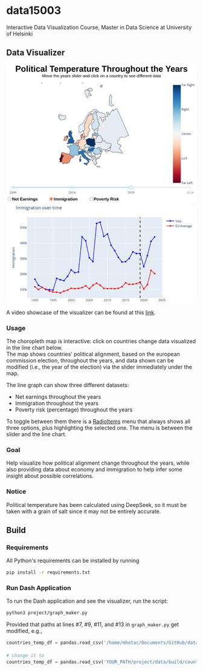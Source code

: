 # data15003

Interactive Data Visualization Course, Master in Data Science at University of Helsinki

## Data Visualizer

![](./project/imgs/data_visualizer.png)

A video showcase of the visualizer can be found at this [link](https://youtube.com/shorts/L3-hME7Yt54?feature=share).

### Usage

The choropleth map is interactive: click on countries change data visualized in the line chart below. \
The map shows countries' political alignment, based on the european commission election, throughout the years, and data shown can be modified (i.e., the year of the election) via the slider immediately under the map.

The line graph can show three different datasets: 

- Net earnings throughout the years
- Immigration throughout the years
- Poverty risk (percentage) throughout the years

To toggle between them there is a [RadioItems](https://dash.plotly.com/dash-core-components/radioitems) menu that always shows all three options, plus highlighting the selected one. The menu is between the slider and the line chart.

### Goal

Help visualize how political alignment change throughout the years, while also providing data about economy and immigration to help infer some insight about possible correlations.

### Notice

Political temperature has been calculated using DeepSeek, so it must be taken with a grain of salt since it may not be entirely accurate.

## Build

### Requirements

All Python's requirements can be installed by running 

```bash
pip install -r requirements.txt
```

### Run Dash Application

To run the Dash application and see the visualizer, run the script:

```bash
python3 project/graph_maker.py
```

Provided that paths at lines #7, #9, #11, and #13 in `graph_maker.py` get modified, e.g.,

```python
countries_temp_df = pandas.read_csv('/home/mhetac/Documents/GitHub/data15003/project/data/build/countries_temp_all_merged.csv', sep=';')

# change it to
countries_temp_df = pandas.read_csv('YOUR_PATH/project/data/build/countries_temp_all_merged.csv', sep=';')
```